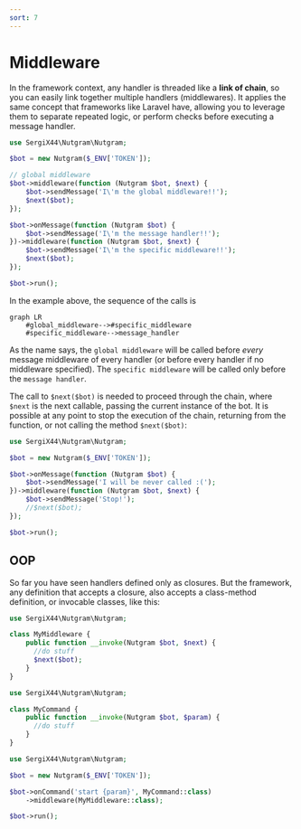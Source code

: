 ```yaml
---
sort: 7
---
```


# Middleware

In the framework context, any handler is threaded like a **link of chain**, so you can easily link together multiple
handlers (middlewares). It applies the same concept that frameworks like Laravel have, allowing you to leverage them to
separate repeated logic, or perform checks before executing a message handler.

```php
use SergiX44\Nutgram\Nutgram;

$bot = new Nutgram($_ENV['TOKEN']);

// global middleware
$bot->middleware(function (Nutgram $bot, $next) {
    $bot->sendMessage('I\'m the global middleware!!');
    $next($bot);
});

$bot->onMessage(function (Nutgram $bot) {
    $bot->sendMessage('I\'m the message handler!!');
})->middleware(function (Nutgram $bot, $next) {
    $bot->sendMessage('I\'m the specific middleware!!');
    $next($bot);
});

$bot->run();
```

In the example above, the sequence of the calls is

```mermaid
graph LR
    #global_middleware-->#specific_middleware
    #specific_middleware-->message_handler
```

As the name says, the `global middleware` will be called before *every* message middleware of every handler (or before
every handler if no middleware specified). The `specific middleware` will be called only before the `message handler`.

The call to `$next($bot)` is needed to proceed through the chain, where `$next` is the next callable, passing the
current instance of the bot. It is possible at any point to stop the execution of the chain, returning from the
function, or not calling the method `$next($bot)`:

```php
use SergiX44\Nutgram\Nutgram;

$bot = new Nutgram($_ENV['TOKEN']);

$bot->onMessage(function (Nutgram $bot) {
    $bot->sendMessage('I will be never called :(');
})->middleware(function (Nutgram $bot, $next) {
    $bot->sendMessage('Stop!');
    //$next($bot);
});

$bot->run();
```

## OOP

So far you have seen handlers defined only as closures. But the framework, any definition that accepts a closure, also
accepts a class-method definition, or invocable classes, like this:

```php
use SergiX44\Nutgram\Nutgram;

class MyMiddleware {
    public function __invoke(Nutgram $bot, $next) {
      //do stuff
      $next($bot);
    }
}
```

```php
use SergiX44\Nutgram\Nutgram;

class MyCommand {
    public function __invoke(Nutgram $bot, $param) {
      //do stuff
    }
}
```

```php
use SergiX44\Nutgram\Nutgram;

$bot = new Nutgram($_ENV['TOKEN']);

$bot->onCommand('start {param}', MyCommand::class)
    ->middleware(MyMiddleware::class);

$bot->run();
```